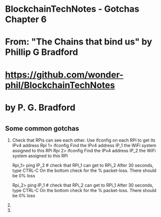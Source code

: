# BlockchainTechNotes - Gotchas Chapter 6

# From: "The Chains that bind us" by Phillip G Bradford
#  https://github.com/wonder-phil/BlockchainTechNotes
#      by P. G. Bradford
#

## Some common gotchas

1. Check that RPis can see each other.
   Use ifconfig on each RPi to get its IPv4 address
   Rpi 1> ifconfig
   Find the IPv4 address IP_1 the WiFi system assigned to this RPi
   Rpi 2> ifconfig
   Find the IPv4 address IP_2 the WiFi system assigned to this RPi

   Rpi_1> ping IP_2   # check that RPi_1 can get to RPi_2
   After 30 seconds, type CTRL-C
   On the bottom check for the % packet-loss.  There should be 0% loss
   
   Rpi_2> ping IP_1   # check that RPi_2 can get to RPi_1
   After 30 seconds, type CTRL-C
   On the bottom check for the % packet-loss.  There should be 0% loss
3. 
4. 

